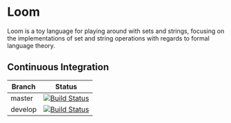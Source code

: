 # Loom

Loom is a toy language for playing around with sets and strings, focusing on
the implementations of set and string operations with regards to formal
language theory.


## Continuous Integration

| Branch  | Status                                                                                                   |
| ------- |:--------------------------------------------------------------------------------------------------------:|
| master  | [![Build Status](https://travis-ci.org/Murto/loom.svg?branch=master)](https://travis-ci.org/Murto/loom)  |
| develop | [![Build Status](https://travis-ci.org/Murto/loom.svg?branch=develop)](https://travis-ci.org/Murto/loom) |
